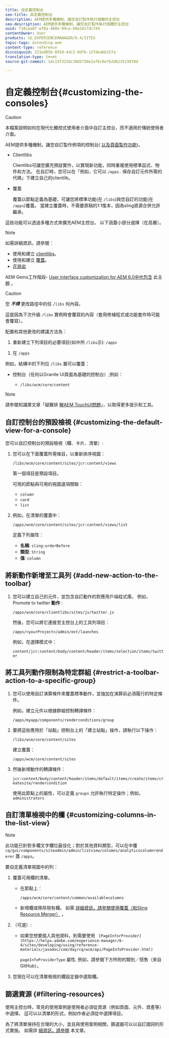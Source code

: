 ```yaml
---
title: 自定義控制台
seo-title: 自定義控制台
description: AEM提供多種機制，讓您自訂製作執行個體的主控台
seo-description: AEM提供多種機制，讓您自訂製作執行個體的主控台
uuid: f10cea87-ef8a-468e-94ca-89a1017dcf44
contentOwner: User
products: SG_EXPERIENCEMANAGER/6.4/SITES
topic-tags: extending-aem
content-type: reference
discoiquuid: 221ed05b-855d-4dc2-9df6-12fdeabb157a
translation-type: tm+mt
source-git-commit: 1dc15f323dc30d5730e2af6c0e762d623523870d

---
```



# 自定義控制台{#customizing-the-consoles}

>[!CAUTION]
>
>本檔案說明如何在現代化觸控式使用者介面中自訂主控台，而不適用於傳統使用者介面。

AEM提供多種機制，讓您自訂製作例項的控制台( [以及頁面製作功能](/help/sites-developing/customizing-page-authoring-touch.md))。

* Clientlibs

   Clientlibs可讓您擴充預設實作，以實現新功能，同時重複使用標準函式、物件和方法。 在自訂時，您可以在「例如，它可以 `/apps.` 保存自訂元件所需的代碼」下建立自己的clientlib。

* 覆蓋

   覆蓋以節點定義為基礎，可讓您將標準功能(在 `/libs`)與您自訂的功能(在 `/apps`)覆蓋。 當建立覆蓋時，不需要原稿的1:1復本，因為sling資源合併允許繼承。

這些功能可以透過多種方式來擴充AEM主控台。 以下涵蓋小部分選擇（在高層）。

>[!NOTE]
>
>如需詳細資訊，請參閱：
>
>* 使用和建立 [clientlibs](/help/sites-developing/clientlibs.md)。
>* 使用和建立 [覆蓋](/help/sites-developing/overlays.md)。
>* [花崗岩](https://helpx.adobe.com/experience-manager/6-4/sites/developing/using/reference-materials/granite-ui/api/index.html)
>
>
AEM Gems工作階段- [User interface customization for AEM 6.0中也包含](https://docs.adobe.com/content/ddc/en/gems.html) 此主題 [](https://docs.adobe.com/content/ddc/en/gems/user-interface-customization-for-aem-6.html)。

>[!CAUTION]
>
>您 ***不得*** 更改路徑中的任 `/libs` 何內容。
>
>這是因為下次升級 `/libs` 實例時會覆寫的內容（套用修補程式或功能套件時可能會覆寫）。
>
>配置和其他更改的建議方法為：
>
>1. 重新建立下列項目的必要項目(如中所 `/libs`示): `/apps`
   >
   >
1. 在 `/apps`
>



例如，結構中的下列位 `/libs` 置可以覆蓋：

* 控制台（任何以Granite UI頁面為基礎的控制台）;例如：

   * `/libs/wcm/core/content`

<!-- Needs a review by Engineering -->
<!--
* secondary (inner) rails; for example:

    * `/libs/wcm/core/content/search`

* toolbar(s) (dependent on console; for example sites):

    * default 

      `/libs/wcm/core/content/sites/jcr:content/body/content/header/items/default`

    * selection mode

      `/libs/wcm/core/content/sites/jcr:content/body/content/header/items/selection`

* help menu options (dependent on console; for example sites):

    * `/libs/wcm/core/content/sites/jcr:content/body/help`

* information shown on the card view (dependent on console; for example sites):

    * `/libs/wcm/core/content/sites/jcr:content/body/content/content/items/childpages`

-->
>[!NOTE]
>
>請參閱知識庫文章「疑難排 [解AEM TouchUI問題](https://helpx.adobe.com/experience-manager/kb/troubleshooting-aem-touchui-issues.html)」，以取得更多提示和工具。

<!-- Needs a review by Engineering -->
<!--
## Code Samples {#code-samples}

Various packages have been made available on Github. These provide code samples related to the tasks covered on this page.

### aem-admin-extension-new-console {#aem-admin-extension-new-console}

`aem-admin-extension-new-console` is a sample package showing how to [create a new AEM 6 console](#create-a-custom-console). This package provides a UI for managing [Launches](/help/sites-authoring/launches.md) and adds a link in the navigation:

CODE ON GITHUB

You can find the code of this page on GitHub

* [Open aem-admin-extension-new-console project on GitHub](https://github.com/Adobe-Marketing-Cloud/aem-admin-extension-new-console)
* Download the project as [a ZIP file](https://github.com/Adobe-Marketing-Cloud/aem-admin-extension-new-console/archive/master.zip)

### aem-admin-extension-customize-sites {#aem-admin-extension-customize-sites}

`aem-admin-extension-customize-sites` is a sample package showing how to customize an existing AEM 6 admin console. This package provides updates to Sites administration:

CODE ON GITHUB

You can find the code of this page on GitHub

* [Open aem-admin-extension-customize-sites project on GitHub](https://github.com/Adobe-Marketing-Cloud/aem-admin-extension-customize-sites)
* Download the project as [a ZIP file](https://github.com/Adobe-Marketing-Cloud/aem-admin-extension-customize-sites/archive/master.zip)
-->

<!-- Needs a review by Engineering -->
<!--
## Create a Custom Console {#create-a-custom-console}

1. You can create a custom console with related actions; for example, Launches at the top level (below Sites):

   This involves:

    * creating the root space definition of your new console ``; for example:

        * `/apps/<yourProject>/admin/ext/launches`

    * this can contain (according to requirements):

        * the corresponding [clientlibs](/help/sites-developing/clientlibs.md) for custom actions and `less`/ `css` definitions

            * `/apps/<yourProject>/admin/ext/launches/clientlibs`

        * components that need to be redefined/adjusted; for example, the breadcrumbs, datasource and the launch

            * `/apps/<yourProject>/admin/ext/launches/components`

        * the Granite UI page resource:

            * `/apps/<yourProject>/admin/ext/launches/content/jcr:content`

              property: `sling:resourceType`

        * the page definition of the console

            * `/apps/<yourProject>/admin/ext/launches/content/jcr:content/head`
            * `/apps/<yourProject>/admin/ext/launches/content/jcr:content/body`

   ![chlimage_1-236](assets/chlimage_1-236.png)

   To use the new console (for example in the [rail for navigation](#add-new-navigation-option-to-rail)) an ID is used, so that it can be explicitly referenced. The ID is used to connect the console and its navigation definition. The ID is defined in the `rail` node of the page; for example, for the Sites console:

    * the rail node is: 

      `/libs/wcm/core/content/sites/jcr:content/body/rail`

        * here the `currentId` property is defined: 

          `currentId` = `cq-sites`

   For the Launches console example:

    * the node is:

        * `/apps/<yourProject>/admin/ext/launches/content/jcr:content/body/rail`

    * with the following properties:

        * `currentId` = `cq-launches`
        * `sling:resourceType` = `granite/ui/components/endor/navcolumns`
        * `srcPath` = `cq/core/content/nav`
-->

## 自訂控制台的預設檢視 {#customizing-the-default-view-for-a-console}

您可以自訂控制台的預設檢視（欄、卡片、清單）:

1. 您可以在下面覆蓋所需條目，以重新排序視圖：

   `/libs/wcm/core/content/sites/jcr:content/views`

   第一個項目是預設項目。

   可用的節點與可用的視圖選項關聯：

   * `column`
   * `card`
   * `list`

1. 例如，在清單的覆蓋中：

   `/apps/wcm/core/content/sites/jcr:content/views/list`

   定義下列屬性：

   * **名稱**: `sling:orderBefore`
   * **類型**: `String`
   * **值**: `column`

<!-- Needs a review by Engineering -->
<!--
`aem-admin-extension-customize-sites` is a sample package showing how to customize an existing AEM 6 admin console. This package provides updates to Sites administration:

CODE ON GITHUB

You can find the code of this page on GitHub

* [Open aem-admin-extension-customize-sites project on GitHub](https://github.com/Adobe-Marketing-Cloud/aem-admin-extension-customize-sites)
* Download the project as [a ZIP file](https://github.com/Adobe-Marketing-Cloud/aem-admin-extension-customize-sites/archive/master.zip)
-->

<!-- Needs a review by Engineering -->
<!--
### Add New Navigation Option to Rail {#add-new-navigation-option-to-rail}

1. You can add a navigation entry in the rail (for example, a [custom console](#create-a-custom-console) such as Launches).

   To do this, you create an overlay of:

   `/libs/cq/core/content/nav`

   In the `/apps` overlay:

   `/apps/cq/core/content/nav`

   Create the new nodes and properties:

   ![chlimage_1-237](assets/chlimage_1-237.png)

    * Extend navigation:

        * `/apps/cq/core/content/nav/launches`

    * Specify location in the tree:

        * property: `sling:orderBefore`

    * To create the connection, the `id` property references (i.e. must be the same as) the `currentID` property [for the appropriate console](#create-a-custom-console):

        * property: `id`
        * value: same as for your console (e.g. `cq-launches`) 

          for example: the same value as the `currentId` property on:

          `/apps/<yourProject>/admin/ext/launches/content/jcr:content/body/rail`
-->

## 將新動作新增至工具列 {#add-new-action-to-the-toolbar}

1. 您可以建立自己的元件，並包含自訂動作的對應用戶端程式庫。 例如，Promote to twitter **動作** :

   `/apps/wcm/core/clientlibs/sites/js/twitter.js`

   然後，您可以將它連接至主控台上的工具列項目：

   `/apps/<yourProject>/admin/ext/launches`

   例如，在選擇模式中：

   `content/jcr:content/body/content/header/items/selection/items/twitter`

## 將工具列動作限制為特定群組 {#restrict-a-toolbar-action-to-a-specific-group}

1. 您可以使用自訂演算條件來覆蓋標準動作，並強加在演算前必須履行的特定條件。

   例如，建立元件以根據群組控制轉譯條件：

   `/apps/myapp/components/renderconditions/group`

1. 要將這些應用於「站點」控制台上的「建立站點」操作，請執行以下操作：

   `/libs/wcm/core/content/sites`

   建立覆蓋：

   `/apps/wcm/core/content/sites`

1. 然後新增動作的轉譯條件：

   `jcr:content/body/content/header/items/default/items/create/items/createsite/rendercondition`

   使用此節點上的屬性，可以定義 `groups` 允許執行特定操作；例如， `administrators`

<!-- Needs a review by Engineering -->
<!--
## Remove Access to Navigation Option on Rail {#remove-access-to-navigation-option-on-rail}

1. You can rename a navigation entry in the rail by overlaying the required entry from under:

   `/libs/cq/core/content/nav`

   The nodes available correlate to the navigation options in the rail:

    * `projects`
    * `sites`
    * `assets`
    * `apps`
    * `forms`
    * `screens`
    * `personalization`
    * `commerce`
    * `tools`
    * `communities`

1. For example, on a overlay at:

   `/apps/cq/core/content/nav/sites`

   Define the following property:

    * **Name**: `sling:hideResource`
    * **Type**: `String` 
    * **Value**: `true`

`aem-admin-extension-customize-sites` is a sample package showing how to customize an existing AEM 6 admin console. This package provides updates to Sites administration:

CODE ON GITHUB

You can find the code of this page on GitHub

* [Open aem-admin-extension-new-console project on GitHub](https://github.com/Adobe-Marketing-Cloud/aem-admin-extension-new-console)
* Download the project as [a ZIP file](https://github.com/Adobe-Marketing-Cloud/aem-admin-extension-new-console/archive/master.zip)
-->

<!-- Needs a review by Engineering -->
<!--
## Restrict Access to Navigation Option on Rail {#restrict-access-to-navigation-option-on-rail}

You can restrict access to a navigation option using ACLs:

1. Open the [user and/or group management](/help/sites-administering/security.md) and select the user/group you want to restrict access for.

   >[!NOTE]
   >
   >Avoid assigning/restricting permissions on a user-by-user basis. It is [recommended to use groups](/help/sites-administering/security.md#best-practices).

1. Remove access [permissions](/help/sites-administering/security.md#permissions) to the appropriate node(s) under `/libs/cq/core/content/nav/sites`. These correlate to the navigation options in the rail:

    * `projects`
    * `sites`
    * `assets`
    * `apps`
    * `forms`
    * `screens`
    * `personalization`
    * `commerce`
    * `tools`
    * `communities`
-->

## 自訂清單檢視中的欄 {#customizing-columns-in-the-list-view}

>[!NOTE]
>
>此功能已針對多欄文字欄位最佳化；對於其他資料類型，可以在中覆 `cq/gui/components/siteadmin/admin/listview/columns/analyticscolumnrenderer` 蓋 `/apps`。

<!-- Needs a review by Engineering -->
<!--
CODE ON GITHUB

You can find the code of this page on GitHub

* [Open aem-sites-extension-listview-columns project on GitHub](https://github.com/Adobe-Marketing-Cloud/aem-sites-extension-listview-columns)
* Download the project as [a ZIP file](https://github.com/Adobe-Marketing-Cloud/aem-sites-extension-listview-columns/archive/master.zip)
-->

要自定義清單視圖中的列：

1. 覆蓋可用欄的清單。

   * 在節點上：

      `/apps/wcm/core/content/common/availablecolumns`

   * 新增欄或移除現有欄。
   如需 [詳細資訊，請參閱使用覆蓋（和Sling Resource Merger）](/help/sites-developing/overlays.md) 。

1. （可選）:

   * 如果您想要插入其他資料，則需要使用 ` [PageInforProvider](https://helpx.adobe.com/experience-manager/6-4/sites/developing/using/reference-materials/javadoc/com/day/cq/wcm/api/PageInfoProvider.html)`

      `pageInfoProviderType` 屬性.
   例如，請參閱下方所附的類別／搭售（來自GitHub）。

1. 您現在可以在清單檢視的欄設定器中選取欄。

## 篩選資源 {#filtering-resources}

使用主控台時，常見的使用案例是使用者必須從資源（例如頁面、元件、資產等）中選擇。 這可以以清單的形式，例如作者必須從中選擇項目。

為了將清單保持在合理的大小，並且與使用案例相關，篩選器可以以自訂謂詞的形式實施。 如需詳 [細資訊，請參閱](/help/sites-developing/customizing-page-authoring-touch.md#filtering-resources) 本文章。
